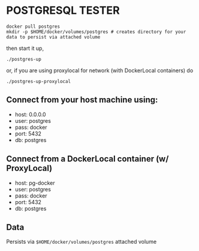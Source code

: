 # POSTGRESQL TESTER

```
docker pull postgres
mkdir -p $HOME/docker/volumes/postgres # creates directory for your data to persist via attached volume
```

then start it up,

```
./postgres-up
```

or, if you are using proxylocal for network (with DockerLocal containers) do

```
./postgres-up-proxylocal
```

## Connect from your host machine using:

- host: 0.0.0.0
- user: postgres
- pass: docker
- port: 5432
- db: postgres

## Connect from a DockerLocal container (w/ ProxyLocal)

- host: pg-docker
- user: postgres
- pass: docker
- port: 5432
- db: postgres


## Data

Persists via `$HOME/docker/volumes/postgres` attached volume
